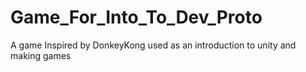 # Game_For_Into_To_Dev_Proto
 A  game Inspired by DonkeyKong used as an introduction to unity and making games 

